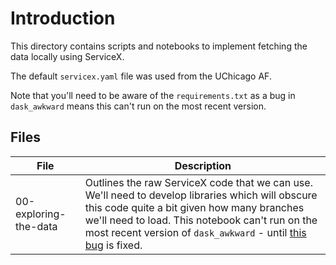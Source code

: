 # Introduction

This directory contains scripts and notebooks to implement fetching the data locally using ServiceX.

The default `servicex.yaml` file was used from the UChicago AF.

Note that you'll need to be aware of the `requirements.txt` as a bug in `dask_awkward` means this can't run on the most recent version.

## Files

| File | Description |
|------|-------------|
| 00-exploring-the-data | Outlines the raw ServiceX code that we can use. We'll need to develop libraries which will obscure this code quite a bit given how many branches we'll need to load. This notebook can't run on the most recent version of `dask_awkward` - until [this bug](https://github.com/dask-contrib/dask-awkward/issues/456) is fixed. |
